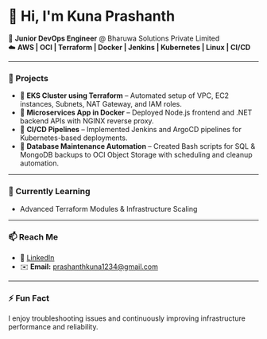 # 👋 Hi, I'm Kuna Prashanth

💼 **Junior DevOps Engineer** @ Bharuwa Solutions Private Limited  
☁️ **AWS | OCI | Terraform | Docker | Jenkins | Kubernetes | Linux | CI/CD**

---

### 🚀 Projects

- 🧰 **EKS Cluster using Terraform** – Automated setup of VPC, EC2 instances, Subnets, NAT Gateway, and IAM roles.  
- 🐳 **Microservices App in Docker** – Deployed Node.js frontend and .NET backend APIs with NGINX reverse proxy.  
- 🔁 **CI/CD Pipelines** – Implemented Jenkins and ArgoCD pipelines for Kubernetes-based deployments.  
- 💾 **Database Maintenance Automation** – Created Bash scripts for SQL & MongoDB backups to OCI Object Storage with scheduling and cleanup automation.  

---

### 🧠 Currently Learning

- Advanced Terraform Modules & Infrastructure Scaling  

---

### 📫 Reach Me

- 🔗 [LinkedIn](https://www.linkedin.com/in/prashanth-kuna-a946a1352/)  
- ✉️ **Email:** [prashanthkuna1234@gmail.com](mailto:prashanthkuna1234@gmail.com)

---

### ⚡ Fun Fact

I enjoy troubleshooting issues and continuously improving infrastructure performance and reliability. 
